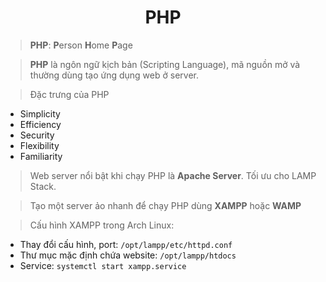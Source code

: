 <h1 align="center">PHP</h1>

> **PHP**: **P**erson **H**ome **P**age

> **PHP** là ngôn ngữ kịch bản (Scripting Language), mã nguồn mở và thường dùng tạo ứng dụng web ở server.

> Đặc trưng của PHP

- Simplicity
- Efficiency
- Security
- Flexibility
- Familiarity

> Web server nổi bật khi chạy PHP là **Apache Server**. Tối ưu cho LAMP Stack.

> Tạo một server ảo nhanh để chạy PHP dùng **XAMPP** hoặc **WAMP**

> Cấu hình XAMPP trong Arch Linux:

- Thay đổi cấu hình, port: `/opt/lampp/etc/httpd.conf`
- Thư mục mặc định chứa website: `/opt/lampp/htdocs`
- Service: `systemctl start xampp.service`
